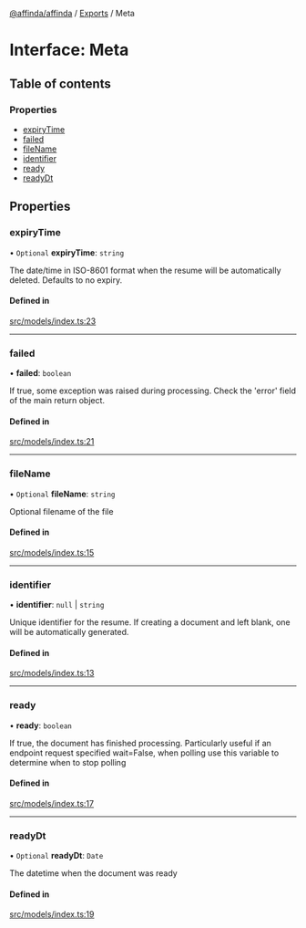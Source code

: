 [@affinda/affinda](../README.md) / [Exports](../modules.md) / Meta

# Interface: Meta

## Table of contents

### Properties

- [expiryTime](Meta.md#expirytime)
- [failed](Meta.md#failed)
- [fileName](Meta.md#filename)
- [identifier](Meta.md#identifier)
- [ready](Meta.md#ready)
- [readyDt](Meta.md#readydt)

## Properties

### expiryTime

• `Optional` **expiryTime**: `string`

The date/time in ISO-8601 format when the resume will be automatically deleted.  Defaults to no expiry.

#### Defined in

[src/models/index.ts:23](https://github.com/affinda/affinda-typescript/blob/30e5a05/src/models/index.ts#L23)

___

### failed

• **failed**: `boolean`

If true, some exception was raised during processing. Check the 'error' field of the main return object.

#### Defined in

[src/models/index.ts:21](https://github.com/affinda/affinda-typescript/blob/30e5a05/src/models/index.ts#L21)

___

### fileName

• `Optional` **fileName**: `string`

Optional filename of the file

#### Defined in

[src/models/index.ts:15](https://github.com/affinda/affinda-typescript/blob/30e5a05/src/models/index.ts#L15)

___

### identifier

• **identifier**: ``null`` \| `string`

Unique identifier for the resume. If creating a document and left blank, one will be automatically generated.

#### Defined in

[src/models/index.ts:13](https://github.com/affinda/affinda-typescript/blob/30e5a05/src/models/index.ts#L13)

___

### ready

• **ready**: `boolean`

If true, the document has finished processing. Particularly useful if an endpoint request specified wait=False, when polling use this variable to determine when to stop polling

#### Defined in

[src/models/index.ts:17](https://github.com/affinda/affinda-typescript/blob/30e5a05/src/models/index.ts#L17)

___

### readyDt

• `Optional` **readyDt**: `Date`

The datetime when the document was ready

#### Defined in

[src/models/index.ts:19](https://github.com/affinda/affinda-typescript/blob/30e5a05/src/models/index.ts#L19)
